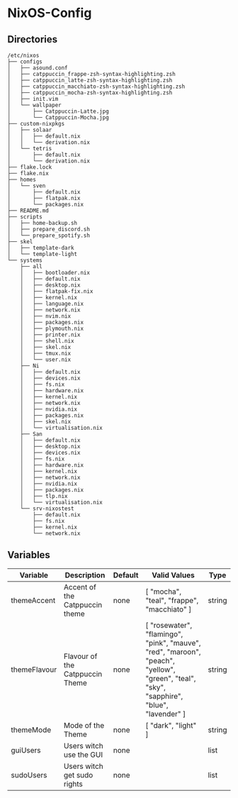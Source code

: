 # NixOS-Config

## Directories

```
/etc/nixos
├── configs
│   ├── asound.conf
│   ├── catppuccin_frappe-zsh-syntax-highlighting.zsh
│   ├── catppuccin_latte-zsh-syntax-highlighting.zsh
│   ├── catppuccin_macchiato-zsh-syntax-highlighting.zsh
│   ├── catppuccin_mocha-zsh-syntax-highlighting.zsh
│   ├── init.vim
│   └── wallpaper
│       ├── Catppuccin-Latte.jpg
│       └── Catppuccin-Mocha.jpg
├── custom-nixpkgs
│   ├── solaar
│   │   ├── default.nix
│   │   └── derivation.nix
│   └── tetris
│       ├── default.nix
│       └── derivation.nix
├── flake.lock
├── flake.nix
├── homes
│   └── sven
│       ├── default.nix
│       ├── flatpak.nix
│       └── packages.nix
├── README.md
├── scripts
│   ├── home-backup.sh
│   ├── prepare_discord.sh
│   └── prepare_spotify.sh
├── skel
│   ├── template-dark
│   └── template-light
└── systems
    ├── all
    │   ├── bootloader.nix
    │   ├── default.nix
    │   ├── desktop.nix
    │   ├── flatpak-fix.nix
    │   ├── kernel.nix
    │   ├── language.nix
    │   ├── network.nix
    │   ├── nvim.nix
    │   ├── packages.nix
    │   ├── plymouth.nix
    │   ├── printer.nix
    │   ├── shell.nix
    │   ├── skel.nix
    │   ├── tmux.nix
    │   └── user.nix
    ├── Ni
    │   ├── default.nix
    │   ├── devices.nix
    │   ├── fs.nix
    │   ├── hardware.nix
    │   ├── kernel.nix
    │   ├── network.nix
    │   ├── nvidia.nix
    │   ├── packages.nix
    │   ├── skel.nix
    │   └── virtualisation.nix
    ├── San
    │   ├── default.nix
    │   ├── desktop.nix
    │   ├── devices.nix
    │   ├── fs.nix
    │   ├── hardware.nix
    │   ├── kernel.nix
    │   ├── network.nix
    │   ├── nvidia.nix
    │   ├── packages.nix
    │   ├── tlp.nix
    │   └── virtualisation.nix
    └── srv-nixostest
        ├── default.nix
        ├── fs.nix
        ├── kernel.nix
        └── network.nix
```

## Variables

| Variable | Description | Default | Valid Values | Type |
| -------- | ----------- | ------- | ------------ | ---- |
| themeAccent | Accent of the Catppuccin theme | none | [ "mocha", "teal", "frappe", "macchiato" ] | string |
| themeFlavour | Flavour of the Catppuccin Theme | none | [ "rosewater", "flamingo", "pink", "mauve", "red", "maroon", "peach", "yellow", "green", "teal", "sky", "sapphire", "blue", "lavender" ] | string |
| themeMode | Mode of the Theme | none | [ "dark", "light" ] | string |
| guiUsers | Users witch use the GUI | none | | list |
| sudoUsers | Users witch get sudo rights | none | | list |

